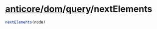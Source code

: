 # [anticore](../../../../../#reference)/[dom](../../#reference)/[query](../#reference)/<a name="reference">nextElements</a>

```js
nextElements(node)
```